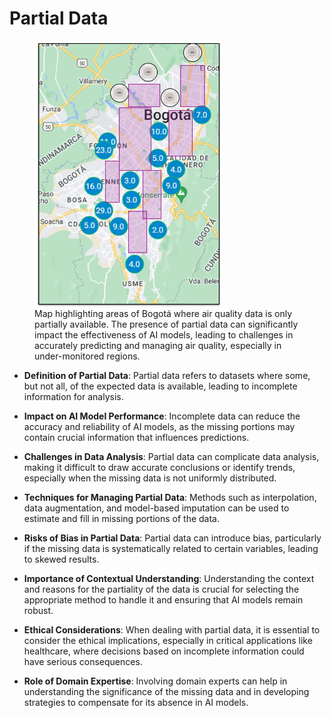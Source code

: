 # Partial Data


<figure>
    <img src="../../../_images/PartialDataAirQualityUseCase.png" alt="Partial Data Air Quality UseCase" width="300"/>
    <figcaption>Map highlighting areas of Bogotá where air quality data is only partially available. The presence of partial data can significantly impact the effectiveness of AI models, leading to challenges in accurately predicting and managing air quality, especially in under-monitored regions.</figcaption>
</figure>






- **Definition of Partial Data**: Partial data refers to datasets where some, but not all, of the expected data is available, leading to incomplete information for analysis.

- **Impact on AI Model Performance**: Incomplete data can reduce the accuracy and reliability of AI models, as the missing portions may contain crucial information that influences predictions.

- **Challenges in Data Analysis**: Partial data can complicate data analysis, making it difficult to draw accurate conclusions or identify trends, especially when the missing data is not uniformly distributed.

- **Techniques for Managing Partial Data**: Methods such as interpolation, data augmentation, and model-based imputation can be used to estimate and fill in missing portions of the data.

- **Risks of Bias in Partial Data**: Partial data can introduce bias, particularly if the missing data is systematically related to certain variables, leading to skewed results.

- **Importance of Contextual Understanding**: Understanding the context and reasons for the partiality of the data is crucial for selecting the appropriate method to handle it and ensuring that AI models remain robust.

- **Ethical Considerations**: When dealing with partial data, it is essential to consider the ethical implications, especially in critical applications like healthcare, where decisions based on incomplete information could have serious consequences.

- **Role of Domain Expertise**: Involving domain experts can help in understanding the significance of the missing data and in developing strategies to compensate for its absence in AI models.



